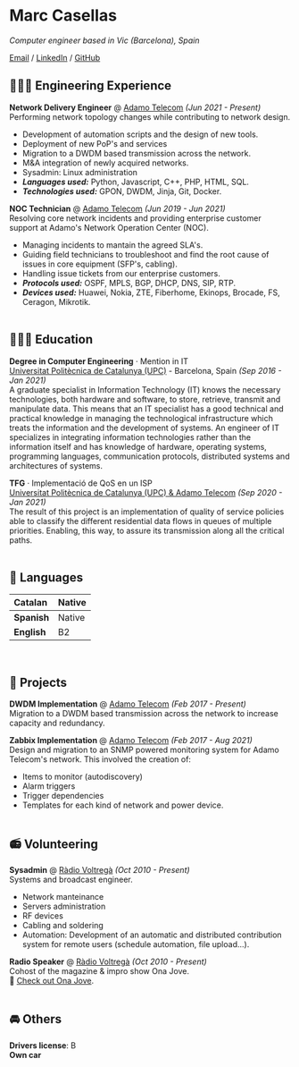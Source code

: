 # Marc Casellas

_Computer engineer based in Vic (Barcelona), Spain_ <br>

[Email](mailto:marccasellasmuns@gmail.com) / [LinkedIn](https://www.linkedin.com/in/mcasellas98/) / [GitHub](https://github.com/mcasellas/)

## 👨🏻‍💻 Engineering Experience

**Network Delivery Engineer** @ [Adamo Telecom](https://adamo.es) _(Jun 2021 - Present)_ <br>
Performing network topology changes while contributing to network design.
  - Development of automation scripts and the design of new tools. 
  - Deployment of new PoP's and services
  - Migration to a DWDM based transmission across the network.
  - M&A integration of newly acquired networks.
  - Sysadmin: Linux administration
  - **_Languages used:_** Python, Javascript, C++, PHP, HTML, SQL.
  - **_Technologies used:_** GPON, DWDM, Jinja, Git, Docker.

**NOC Technician** @ [Adamo Telecom](https://adamo.es) _(Jun 2019 - Jun 2021)_ <br>
Resolving core network incidents and providing enterprise customer support at Adamo's Network Operation Center (NOC).
  - Managing incidents to mantain the agreed SLA's.
  - Guiding field technicians to troubleshoot and find the root cause of issues in core equipment (SFP's, cabling).
  - Handling issue tickets from our enterprise customers.
  - **_Protocols used:_** OSPF, MPLS, BGP, DHCP, DNS, SIP, RTP.
  - **_Devices used:_** Huawei, Nokia, ZTE, Fiberhome, Ekinops, Brocade, FS, Ceragon, Mikrotik.
<br><br>

## 👨🏻‍🎓 Education

**Degree in Computer Engineering** · Mention in IT<br>
[Universitat Politècnica de Catalunya (UPC)](https://www.upc.edu) - Barcelona, Spain _(Sep 2016 - Jan 2021)_ <br>
A graduate specialist in Information Technology (IT) knows the necessary technologies, both hardware and software, to store, retrieve, transmit and manipulate data. This means that an IT specialist has a good technical and practical knowledge in managing the technological infrastructure which treats the information and the development of systems. An engineer of IT specializes in integrating information technologies rather than the information itself and has knowledge of hardware, operating systems, programming languages, communication protocols, distributed systems and architectures of systems.

**TFG** · Implementació de QoS en un ISP<br> 
[Universitat Politècnica de Catalunya (UPC) & Adamo Telecom](https://upcommons.upc.edu/handle/2117/344879) _(Sep 2020 - Jan 2021)_ <br>
The result of this project is an implementation of quality of service policies able to classify the different residential data flows in queues of multiple priorities. Enabling, this way, to assure its transmission along all the critical paths. 
<br><br>

## 💬 Languages

| **Catalan** | Native | 
|:-------------|:------------------|
| **Spanish** | Native | 
| **English** | B2 | 

<br>

## 📌 Projects 

**DWDM Implementation** @ [Adamo Telecom](https://www.redi-school.org/) _(Feb 2017 - Present)_<br>
Migration to a DWDM based transmission across the network to increase capacity and redundancy.

**Zabbix Implementation** @ [Adamo Telecom](https://www.redi-school.org/) _(Feb 2017 - Aug 2021)_<br>
Design and migration to an SNMP powered monitoring system for Adamo Telecom's network. This involved the creation of:
  - Items to monitor (autodiscovery)
  - Alarm triggers
  - Trigger dependencies
  - Templates for each kind of network and power device.
<br><br>
  
## 📻 Volunteering

**Sysadmin** @ [Ràdio Voltregà](https://radiovoltrega.com) _(Oct 2010 - Present)_ <br>
Systems and broadcast engineer.
  - Network manteinance
  - Servers administration
  - RF devices 
  - Cabling and soldering
  - Automation: Development of an automatic and distributed contribution system for remote users (schedule automation, file upload...).

**Radio Speaker** @ [Ràdio Voltregà](https://radiovoltrega.com) _(Oct 2010 - Present)_ <br>
Cohost of the magazine & impro show Ona Jove.<br>
🎤 [Check out Ona Jove](https://radiovoltrega.com/programes#Dimarts).
<br><br>

## 🚘 Others

**Drivers license**: B <br>
**Own car**
<br><br>
